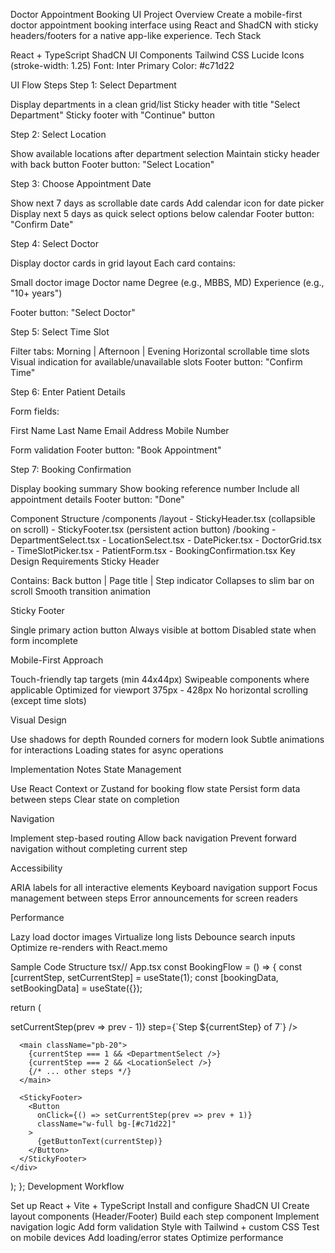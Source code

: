 Doctor Appointment Booking UI
Project Overview
Create a mobile-first doctor appointment booking interface using React and ShadCN with sticky headers/footers for a native app-like experience.
Tech Stack

React + TypeScript
ShadCN UI Components
Tailwind CSS
Lucide Icons (stroke-width: 1.25)
Font: Inter
Primary Color: #c71d22

UI Flow Steps
Step 1: Select Department

Display departments in a clean grid/list
Sticky header with title "Select Department"
Sticky footer with "Continue" button

Step 2: Select Location

Show available locations after department selection
Maintain sticky header with back button
Footer button: "Select Location"

Step 3: Choose Appointment Date

Show next 7 days as scrollable date cards
Add calendar icon for date picker
Display next 5 days as quick select options below calendar
Footer button: "Confirm Date"

Step 4: Select Doctor

Display doctor cards in grid layout
Each card contains:

Small doctor image
Doctor name
Degree (e.g., MBBS, MD)
Experience (e.g., "10+ years")

Footer button: "Select Doctor"

Step 5: Select Time Slot

Filter tabs: Morning | Afternoon | Evening
Horizontal scrollable time slots
Visual indication for available/unavailable slots
Footer button: "Confirm Time"

Step 6: Enter Patient Details

Form fields:

First Name
Last Name
Email Address
Mobile Number

Form validation
Footer button: "Book Appointment"

Step 7: Booking Confirmation

Display booking summary
Show booking reference number
Include all appointment details
Footer button: "Done"

Component Structure
/components
/layout - StickyHeader.tsx (collapsible on scroll) - StickyFooter.tsx (persistent action button)
/booking - DepartmentSelect.tsx - LocationSelect.tsx - DatePicker.tsx - DoctorGrid.tsx - TimeSlotPicker.tsx - PatientForm.tsx - BookingConfirmation.tsx
Key Design Requirements
Sticky Header

Contains: Back button | Page title | Step indicator
Collapses to slim bar on scroll
Smooth transition animation

Sticky Footer

Single primary action button
Always visible at bottom
Disabled state when form incomplete

Mobile-First Approach

Touch-friendly tap targets (min 44x44px)
Swipeable components where applicable
Optimized for viewport 375px - 428px
No horizontal scrolling (except time slots)

Visual Design

Use shadows for depth
Rounded corners for modern look
Subtle animations for interactions
Loading states for async operations

Implementation Notes
State Management

Use React Context or Zustand for booking flow state
Persist form data between steps
Clear state on completion

Navigation

Implement step-based routing
Allow back navigation
Prevent forward navigation without completing current step

Accessibility

ARIA labels for all interactive elements
Keyboard navigation support
Focus management between steps
Error announcements for screen readers

Performance

Lazy load doctor images
Virtualize long lists
Debounce search inputs
Optimize re-renders with React.memo

Sample Code Structure
tsx// App.tsx
const BookingFlow = () => {
const [currentStep, setCurrentStep] = useState(1);
const [bookingData, setBookingData] = useState({});

return (
<div className="min-h-screen bg-background">
<StickyHeader
title={getStepTitle(currentStep)}
onBack={() => setCurrentStep(prev => prev - 1)}
step={`Step ${currentStep} of 7`}
/>

      <main className="pb-20">
        {currentStep === 1 && <DepartmentSelect />}
        {currentStep === 2 && <LocationSelect />}
        {/* ... other steps */}
      </main>

      <StickyFooter>
        <Button
          onClick={() => setCurrentStep(prev => prev + 1)}
          className="w-full bg-[#c71d22]"
        >
          {getButtonText(currentStep)}
        </Button>
      </StickyFooter>
    </div>

);
};
Development Workflow

Set up React + Vite + TypeScript
Install and configure ShadCN UI
Create layout components (Header/Footer)
Build each step component
Implement navigation logic
Add form validation
Style with Tailwind + custom CSS
Test on mobile devices
Add loading/error states
Optimize performance
